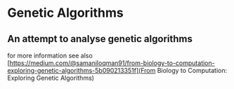 # Genetic Algorithms

## An attempt to analyse genetic algorithms

for more information see also [https://medium.com/@samaniloqman91/from-biology-to-computation-exploring-genetic-algorithms-5b090213351f](From Biology to Computation: Exploring Genetic Algorithms)